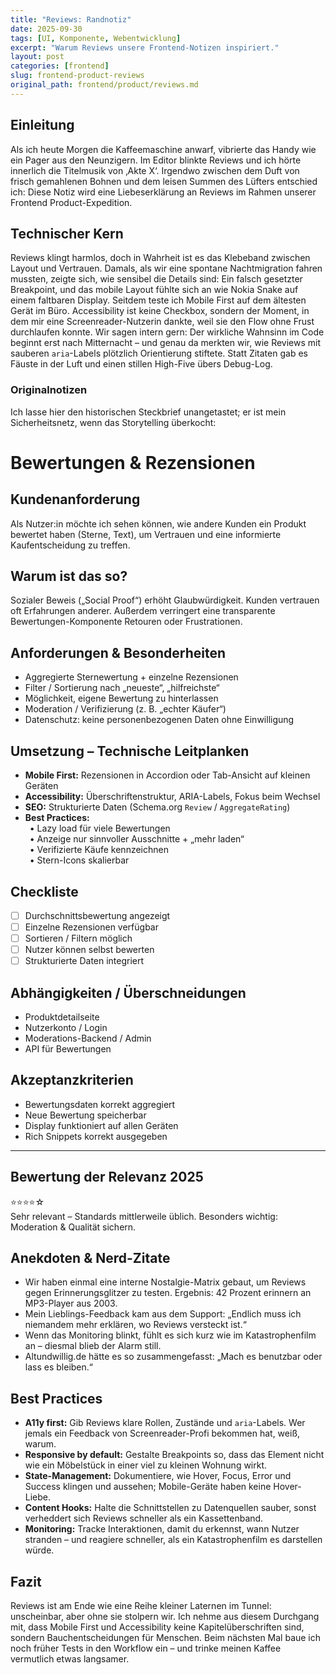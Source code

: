 ```yaml
---
title: "Reviews: Randnotiz"
date: 2025-09-30
tags: [UI, Komponente, Webentwicklung]
excerpt: "Warum Reviews unsere Frontend-Notizen inspiriert."
layout: post
categories: [frontend]
slug: frontend-product-reviews
original_path: frontend/product/reviews.md
---
```


## Einleitung
Als ich heute Morgen die Kaffeemaschine anwarf, vibrierte das Handy wie ein Pager aus den Neunzigern. Im Editor blinkte Reviews und ich hörte innerlich die Titelmusik von ‚Akte X‘. Irgendwo zwischen dem Duft von frisch gemahlenen Bohnen und dem leisen Summen des Lüfters entschied ich: Diese Notiz wird eine Liebeserklärung an Reviews im Rahmen unserer Frontend Product-Expedition.

## Technischer Kern
Reviews klingt harmlos, doch in Wahrheit ist es das Klebeband zwischen Layout und Vertrauen. Damals, als wir eine spontane Nachtmigration fahren mussten, zeigte sich, wie sensibel die Details sind: Ein falsch gesetzter Breakpoint, und das mobile Layout fühlte sich an wie Nokia Snake auf einem faltbaren Display. Seitdem teste ich Mobile First auf dem ältesten Gerät im Büro. Accessibility ist keine Checkbox, sondern der Moment, in dem mir eine Screenreader-Nutzerin dankte, weil sie den Flow ohne Frust durchlaufen konnte. Wir sagen intern gern: Der wirkliche Wahnsinn im Code beginnt erst nach Mitternacht – und genau da merkten wir, wie Reviews mit sauberen `aria`-Labels plötzlich Orientierung stiftete. Statt Zitaten gab es Fäuste in der Luft und einen stillen High-Five übers Debug-Log.

### Originalnotizen
Ich lasse hier den historischen Steckbrief unangetastet; er ist mein Sicherheitsnetz, wenn das Storytelling überkocht:
# Bewertungen & Rezensionen

## Kundenanforderung  
Als Nutzer:in möchte ich sehen können, wie andere Kunden ein Produkt bewertet haben (Sterne, Text), um Vertrauen und eine informierte Kaufentscheidung zu treffen.

## Warum ist das so?  
Sozialer Beweis („Social Proof“) erhöht Glaubwürdigkeit. Kunden vertrauen oft Erfahrungen anderer. Außerdem verringert eine transparente Bewertungen-Komponente Retouren oder Frustrationen.

## Anforderungen & Besonderheiten  
- Aggregierte Sternewertung + einzelne Rezensionen  
- Filter / Sortierung nach „neueste“, „hilfreichste“  
- Möglichkeit, eigene Bewertung zu hinterlassen  
- Moderation / Verifizierung (z. B. „echter Käufer“)  
- Datenschutz: keine personenbezogenen Daten ohne Einwilligung  

## Umsetzung – Technische Leitplanken  
- **Mobile First:** Rezensionen in Accordion oder Tab-Ansicht auf kleinen Geräten  
- **Accessibility:** Überschriftenstruktur, ARIA-Labels, Fokus beim Wechsel  
- **SEO:** Strukturierte Daten (Schema.org `Review` / `AggregateRating`)  
- **Best Practices:**  
 • Lazy load für viele Bewertungen  
 • Anzeige nur sinnvoller Ausschnitte + „mehr laden“  
 • Verifizierte Käufe kennzeichnen  
 • Stern-Icons skalierbar  

## Checkliste  
- [ ] Durchschnittsbewertung angezeigt  
- [ ] Einzelne Rezensionen verfügbar  
- [ ] Sortieren / Filtern möglich  
- [ ] Nutzer können selbst bewerten  
- [ ] Strukturierte Daten integriert  

## Abhängigkeiten / Überschneidungen  
- Produktdetailseite  
- Nutzerkonto / Login  
- Moderations-Backend / Admin  
- API für Bewertungen  

## Akzeptanzkriterien  
- Bewertungsdaten korrekt aggregiert  
- Neue Bewertung speicherbar  
- Display funktioniert auf allen Geräten  
- Rich Snippets korrekt ausgegeben  

---

## Bewertung der Relevanz 2025  
⭐⭐⭐⭐☆  
Sehr relevant – Standards mittlerweile üblich. Besonders wichtig: Moderation & Qualität sichern.

## Anekdoten & Nerd-Zitate
- Wir haben einmal eine interne Nostalgie-Matrix gebaut, um Reviews gegen Erinnerungsglitzer zu testen. Ergebnis: 42 Prozent erinnern an MP3-Player aus 2003.
- Mein Lieblings-Feedback kam aus dem Support: „Endlich muss ich niemandem mehr erklären, wo Reviews versteckt ist.“
- Wenn das Monitoring blinkt, fühlt es sich kurz wie im Katastrophenfilm an – diesmal blieb der Alarm still.
- Altundwillig.de hätte es so zusammengefasst: „Mach es benutzbar oder lass es bleiben.“

## Best Practices
- **A11y first:** Gib Reviews klare Rollen, Zustände und `aria`-Labels. Wer jemals ein Feedback von Screenreader-Profi bekommen hat, weiß, warum.
- **Responsive by default:** Gestalte Breakpoints so, dass das Element nicht wie ein Möbelstück in einer viel zu kleinen Wohnung wirkt.
- **State-Management:** Dokumentiere, wie Hover, Focus, Error und Success klingen und aussehen; Mobile-Geräte haben keine Hover-Liebe.
- **Content Hooks:** Halte die Schnittstellen zu Datenquellen sauber, sonst verheddert sich Reviews schneller als ein Kassettenband.
- **Monitoring:** Tracke Interaktionen, damit du erkennst, wann Nutzer stranden – und reagiere schneller, als ein Katastrophenfilm es darstellen würde.

## Fazit
Reviews ist am Ende wie eine Reihe kleiner Laternen im Tunnel: unscheinbar, aber ohne sie stolpern wir. Ich nehme aus diesem Durchgang mit, dass Mobile First und Accessibility keine Kapitelüberschriften sind, sondern Bauchentscheidungen für Menschen. Beim nächsten Mal baue ich noch früher Tests in den Workflow ein – und trinke meinen Kaffee vermutlich etwas langsamer.
